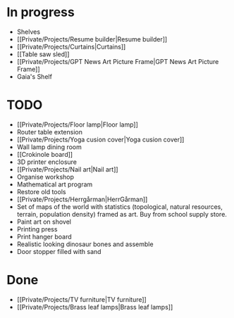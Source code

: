 # In progress
- Shelves
- [[Private/Projects/Resume builder|Resume builder]]
- [[Private/Projects/Curtains|Curtains]]
- [[Table saw sled]]
- [[Private/Projects/GPT News Art Picture Frame|GPT News Art Picture Frame]]
- Gaia's Shelf

# TODO
- [[Private/Projects/Floor lamp|Floor lamp]]
- Router table extension
- [[Private/Projects/Yoga cusion cover|Yoga cusion cover]]
- Wall lamp dining room
- [[Crokinole board]]
- 3D printer enclosure
- [[Private/Projects/Nail art|Nail art]]
- Organise workshop
- Mathematical art program
- Restore old tools
- [[Private/Projects/Herrgårman|HerrGårman]]
- Set of maps of the world with statistics (topological, natural resources, terrain, population density) framed as art. Buy from school supply store.
- Paint art on shovel
- Printing press
- Print hanger board
- Realistic looking dinosaur bones and assemble
- Door stopper filled with sand

# Done
- [[Private/Projects/TV furniture|TV furniture]]
- [[Private/Projects/Brass leaf lamps|Brass leaf lamps]]